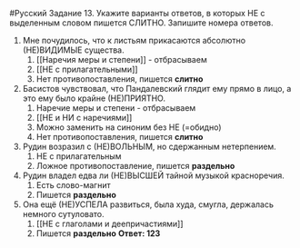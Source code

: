 #Русский 
Задание 13. Укажите варианты ответов, в которых НЕ с выделенным словом пишется СЛИТНО. Запишите номера ответов.
1. Мне почудилось, что к листьям прикасаются абсолютно (НЕ)ВИДИМЫЕ существа.
	1. [[Наречия меры и степени]] - отбрасываем
	2. [[НЕ с прилагательными]]
	3. Нет противопоставления, пишется **слитно**
2. Басистов чувствовал, что Пандалевский глядит ему прямо в лицо, а это ему было крайне (НЕ)ПРИЯТНО.
	1. Наречие меры и степени - отбрасываем 
	2. [[НЕ и НИ с наречиями]]
	3. Можно заменить на синоним без НЕ (=обидно)
	4. Нет противопоставления, пишется **слитно**
3. Рудин возразил с (НЕ)ВОЛЬНЫМ, но сдержанным нетерпением.
	1. НЕ с прилагательным 
	2. Ложное противопоставление, пишется **раздельно**
4. Рудин владел едва ли (НЕ)ВЫСШЕЙ тайной музыкой красноречия.
	1. Есть слово-магнит
	2. Пишется **раздельно**
5. Она ещё (НЕ)УСПЕЛА развиться, была худа, смугла, держалась немного сутуловато.
	1. [[НЕ с глаголами и деепричастиями]]
	2. Пишется **раздельно**
**Ответ: 123**